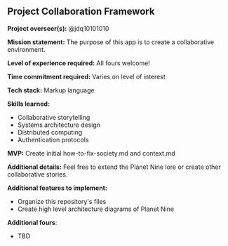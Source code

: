 ## Project Collaboration Framework

**Project overseer(s):** @jdq10101010

**Mission statement:** The purpose of this app is to create a collaborative environment.

**Level of experience required:** All fours welcome!

**Time commitment required:** Varies on level of interest

**Tech stack:** Markup language

**Skills learned:**
- Collaborative storytelling
- Systems architecture design
- Distributed computing
- Authentication protocols

**MVP:** Create initial how-to-fix-society.md and context.md

**Additional details:** Feel free to extend the Planet Nine lore or create other collaborative stories.

**Additional features to implement:**
- Organize this repository's files
- Create high level architecture diagrams of Planet Nine

**Additional fours**:
- TBD
